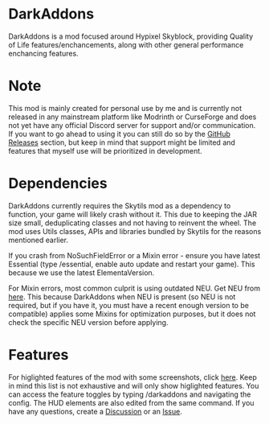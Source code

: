 # DarkAddons

DarkAddons is a mod focused around Hypixel Skyblock, providing Quality of Life features/enchancements, along with other general performance enchancing features.

# Note

This mod is mainly created for personal use by me and is currently not released in any mainstream platform like Modrinth or CurseForge and does not yet have any official Discord server for support and/or communication. If you want to go ahead to using it you can still do so by the [GitHub Releases](https://github.com/TheDGOfficial/DarkAddons/releases) section, but keep in mind that support might be limited and features that myself use will be prioritized in development.

# Dependencies

DarkAddons currently requires the Skytils mod as a dependency to function, your game will likely crash without it. This due to keeping the JAR size small, deduplicating classes and not having to reinvent the wheel. The mod uses Utils classes, APIs and libraries bundled by Skytils for the reasons mentioned earlier.

If you crash from NoSuchFieldError or a Mixin error - ensure you have latest Essential (type /essential, enable auto update and restart your game). This because we use the latest ElementaVersion. 

For Mixin errors, most common culprit is using outdated NEU. Get NEU from [here](https://github.com/NotEnoughUpdates/NotEnoughUpdates/). This because DarkAddons when NEU is present (so NEU is not required, but if you have it, you must have a recent enough version to be compatible) applies some Mixins for optimization purposes, but it does not check the specific NEU version before applying.

# Features

For higlighted features of the mod with some screenshots, click [here](https://github.com/TheDGOfficial/DarkAddons/blob/main/HIGHLIGHTED_FEATURES.md). Keep in mind this list is not exhaustive and will only show higlighted features. You can access the feature toggles by typing /darkaddons and navigating the config. The HUD elements are also edited from the same command. If you have any questions, create a [Discussion](https://github.com/TheDGOfficial/DarkAddons/discussions) or an [Issue](https://github.com/TheDGOfficial/DarkAddons/issues).
